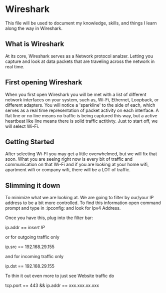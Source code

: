 # Wireshark

This file will be used to document my knowledge, skills, and things I learn along the way in Wireshark.

## What is Wireshark
At its core, Wireshark serves as a Network protocol analzer. Letting you capture and look at data packets that are traveling across the network in real time.

## First opening Wireshark
When you first open Wireshark you will be met with a list of different network interfaces on your system, such as, Wi-Fi, Ethernet, Loopback, or different adapters. You will notice a 'sparkline' to the side of each, which serves as a real time representation of packet activity on each interface. A flat line or no line means no traffic is being captured this way, but a active heartbeat like line means there is solid traffic actitivty. Just to start off, we will select Wi-Fi.

## Getting Started
After selecting Wi-FI you may get a little overwhelmed, but we will fix that soon. What you are seeing right now is every bit of traffic and communication on that Wi-Fi and if you are looking at your home wifi, apartment wifi or company wifi, there will be a LOT of traffic.

## Slimming it down
To minimize what we are looking at. We are going to filter by our/your IP address to be a bit more controlled. To find this information open command prompt and type in :ipconfig: and look for Ipv4 Address.

Once you have this, plug into the filter bar: 

ip.addr == *insert IP*

or for outgoing traffic only

ip.src == 192.168.29.155

and for incoming traffic only

ip.dst == 192.168.29.155

To thin it out even more to just see Website traffic do

tcp.port == 443 && ip.addr == xxx.xxx.xx.xxx
